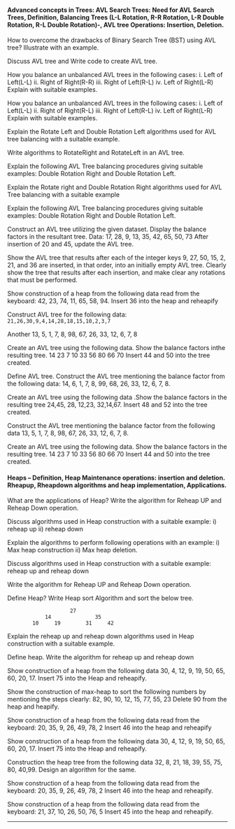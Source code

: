 

#### Advanced concepts in Trees: AVL Search Trees: Need for AVL Search Trees, Definition, Balancing Trees (L-L Rotation, R-R Rotation, L-R Double Rotation, R-L Double Rotation)-, AVL tree Operations: Insertion, Deletion. 


How to overcome the drawbacks of Binary Search Tree (BST) using AVL tree? Illustrate with an example.

Discuss AVL tree and Write code to create AVL tree.


How you balance an unbalanced AVL trees in the following cases:
i. Left of Left(L-L)     ii. Right of Right(R-R)
iii. Right of Left(R-L)    iv. Left of Right(L-R)
Explain with suitable examples.

How you balance an unbalanced AVL trees in the following cases:
i. Left of Left(L-L)
ii. Right of Right(R-L)
iii. Right of Left(R-L)
iv. Left of Right(L-R)
Explain with suitable examples.


Explain the Rotate Left and Double Rotation Left algorithms used for AVL tree balancing with a suitable example.

Write algorithms to RotateRight and RotateLeft in an AVL tree.

Explain the following AVL Tree balancing procedures giving suitable examples: Double Rotation Right and Double Rotation Left.

Explain the Rotate right and Double Rotation Right algorithms used for AVL Tree balancing with a suitable example

Explain the following AVL Tree balancing procedures giving suitable examples: Double Rotation Right and Double Rotation Left.






Construct an AVL tree utilizing the given dataset. Display the balance factors in the resultant tree.
Data: 17, 28, 9, 13, 35, 42, 65, 50, 73
After insertion of 20 and 45, update the AVL tree.


Show the AVL tree that results after each of the integer keys 9, 27, 50, 15, 2, 21, and 36 are inserted, in that order, into an initially empty AVL tree. Clearly show the tree that results after each insertion, and make clear any rotations that must be performed.


Show construction of a heap from the following data read from the keyboard:
42, 23, 74, 11, 65, 58, 94. Insert 36 into the heap and reheapify


Construct AVL tree for the following data: `21,26,30,9,4,14,28,18,15,10,2,3,7`

Another 13, 5, 1, 7, 8, 98, 67, 26, 33, 12, 6, 7, 8

Create an AVL tree using the following data. Show the balance factors inthe resulting tree.
14 23 7 10 33 56 80 66 70
Insert 44 and 50 into the tree created.

Define AVL tree. Construct the AVL tree mentioning the balance factor from the following data:
14, 6, 1, 7, 8, 99, 68, 26, 33, 12, 6, 7, 8.


Create an AVL tree using the following data .Show the balance factors in the resulting tree
24,45, 28, 12,23, 32,14,67. Insert 48 and 52 into the tree created.

Construct the AVL tree mentioning the balance factor from the following data 
13, 5, 1, 7, 8, 98, 67, 26, 33, 12, 6, 7, 8.

Create an AVL tree using the following data. Show the balance factors in the resulting tree.
14 23 7 10 33 56 80 66 70
Insert 44 and 50 into the tree created.






#### Heaps – Definition, Heap Maintenance operations: insertion and deletion. Rheapup, Rheapdown algorithms and heap implementation, Applications.

What are the applications of Heap? Write the algorithm for Reheap UP and Reheap Down operation.

Discuss algorithms used in Heap construction with a suitable example:
i) reheap up    ii) reheap down


Explain the algorithms to perform following operations with an example:
i) Max heap construction
ii) Max heap deletion.

Discuss algorithms used in Heap construction with a suitable example: reheap up and reheap down

Write the algorithm for Reheap UP and Reheap Down operation.

Define Heap? Write Heap sort Algorithm and sort the below tree.
```
					27
			14	        	35
		10     19	     31     42
```

Explain the reheap up and reheap down algorithms used in Heap construction with a suitable example.

Define heap. Write the algorithm for reheap up and reheap down






Show construction of a heap from the following data
30, 4, 12, 9, 19, 50, 65, 60, 20, 17.
Insert 75 into the Heap and reheapify.


Show the construction of max-heap to sort the following numbers by mentioning the steps clearly: 82, 90, 10, 12, 15, 77, 55, 23 
Delete 90 from the heap and heapify.

Show construction of a heap from the following data read from the keyboard: 20, 35, 9, 26, 49, 78, 2
Insert 46 into the heap and reheapify

Show construction of a heap from the following data 30, 4, 12, 9, 19, 50, 65, 60, 20, 17.
Insert 75 into the Heap and reheapify.

Construction the heap tree from the following data 32, 8, 21, 18, 39, 55, 75, 80, 40,99. Design an algorithm for the same.

Show construction of a heap from the following data read from the keyboard: 
20, 35, 9, 26, 49, 78, 2
Insert 46 into the heap and reheapify.

Show construction of a heap from the following data read from the keyboard: 
21, 37, 10, 26, 50, 76, 5
Insert 45 into the heap and reheapify.


___

